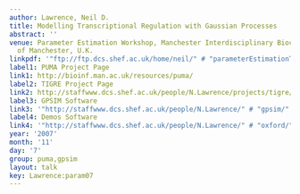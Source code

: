 ```yaml
---
author: Lawrence, Neil D.
title: Modelling Transcriptional Regulation with Gaussian Processes
abstract: ''
venue: Parameter Estimation Workshop, Manchester Interdisciplinary Biocentre, University
  of Manchester, U.K.
linkpdf: '"ftp://ftp.dcs.shef.ac.uk/home/neil/" # "parameterEstimationTalk.pdf"'
label1: PUMA Project Page
link1: http://bioinf.man.ac.uk/resources/puma/
label2: TIGRE Project Page
link2: http://staffwww.dcs.shef.ac.uk/people/N.Lawrence/projects/tigre/
label3: GPSIM Software
link3: '"http://staffwww.dcs.shef.ac.uk/people/N.Lawrence/" # "gpsim/"'
label4: Demos Software
link4: '"http://staffwww.dcs.shef.ac.uk/people/N.Lawrence/" # "oxford/"'
year: '2007'
month: '11'
day: '7'
group: puma,gpsim
layout: talk
key: Lawrence:param07
---
```

